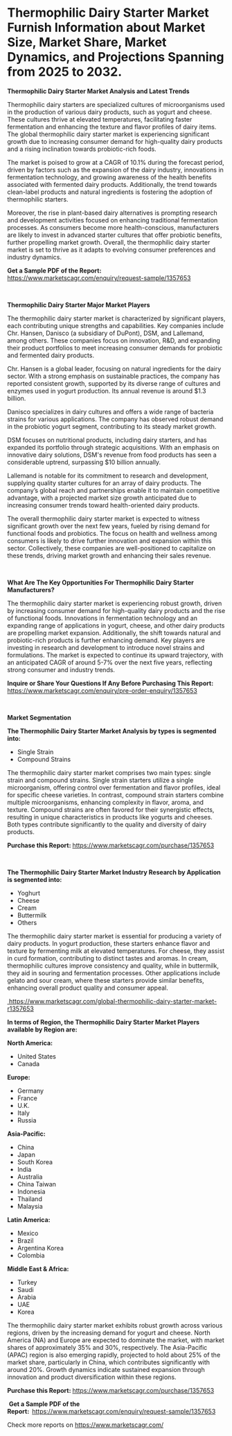 <p><h1>Thermophilic Dairy Starter Market Furnish Information about Market Size, Market Share, Market Dynamics, and Projections Spanning from 2025 to 2032.</h1></p><p><strong>Thermophilic Dairy Starter Market Analysis and Latest Trends</strong></p>
<p><p>Thermophilic dairy starters are specialized cultures of microorganisms used in the production of various dairy products, such as yogurt and cheese. These cultures thrive at elevated temperatures, facilitating faster fermentation and enhancing the texture and flavor profiles of dairy items. The global thermophilic dairy starter market is experiencing significant growth due to increasing consumer demand for high-quality dairy products and a rising inclination towards probiotic-rich foods.</p><p>The market is poised to grow at a CAGR of 10.1% during the forecast period, driven by factors such as the expansion of the dairy industry, innovations in fermentation technology, and growing awareness of the health benefits associated with fermented dairy products. Additionally, the trend towards clean-label products and natural ingredients is fostering the adoption of thermophilic starters. </p><p>Moreover, the rise in plant-based dairy alternatives is prompting research and development activities focused on enhancing traditional fermentation processes. As consumers become more health-conscious, manufacturers are likely to invest in advanced starter cultures that offer probiotic benefits, further propelling market growth. Overall, the thermophilic dairy starter market is set to thrive as it adapts to evolving consumer preferences and industry dynamics.</p></p>
<p><strong>Get a Sample PDF of the Report:&nbsp;</strong> <a href="https://www.marketscagr.com/enquiry/request-sample/1357653?utm_campaign=2770&utm_medium=2&utm_source=Github&utm_content=ia&utm_term=05032025&utm_id=thermophilic-dairy-starter">https://www.marketscagr.com/enquiry/request-sample/1357653</a></p>
<p>&nbsp;</p>
<p><strong>Thermophilic Dairy Starter Major Market Players</strong></p>
<p><p>The thermophilic dairy starter market is characterized by significant players, each contributing unique strengths and capabilities. Key companies include Chr. Hansen, Danisco (a subsidiary of DuPont), DSM, and Lallemand, among others. These companies focus on innovation, R&D, and expanding their product portfolios to meet increasing consumer demands for probiotic and fermented dairy products.</p><p>Chr. Hansen is a global leader, focusing on natural ingredients for the dairy sector. With a strong emphasis on sustainable practices, the company has reported consistent growth, supported by its diverse range of cultures and enzymes used in yogurt production. Its annual revenue is around $1.3 billion.</p><p>Danisco specializes in dairy cultures and offers a wide range of bacteria strains for various applications. The company has observed robust demand in the probiotic yogurt segment, contributing to its steady market growth.</p><p>DSM focuses on nutritional products, including dairy starters, and has expanded its portfolio through strategic acquisitions. With an emphasis on innovative dairy solutions, DSM's revenue from food products has seen a considerable uptrend, surpassing $10 billion annually.</p><p>Lallemand is notable for its commitment to research and development, supplying quality starter cultures for an array of dairy products. The company’s global reach and partnerships enable it to maintain competitive advantage, with a projected market size growth anticipated due to increasing consumer trends toward health-oriented dairy products.</p><p>The overall thermophilic dairy starter market is expected to witness significant growth over the next few years, fueled by rising demand for functional foods and probiotics. The focus on health and wellness among consumers is likely to drive further innovation and expansion within this sector. Collectively, these companies are well-positioned to capitalize on these trends, driving market growth and enhancing their sales revenue.</p></p>
<p>&nbsp;</p>
<p><strong>What Are The Key Opportunities For Thermophilic Dairy Starter Manufacturers?</strong></p>
<p><p>The thermophilic dairy starter market is experiencing robust growth, driven by increasing consumer demand for high-quality dairy products and the rise of functional foods. Innovations in fermentation technology and an expanding range of applications in yogurt, cheese, and other dairy products are propelling market expansion. Additionally, the shift towards natural and probiotic-rich products is further enhancing demand. Key players are investing in research and development to introduce novel strains and formulations. The market is expected to continue its upward trajectory, with an anticipated CAGR of around 5-7% over the next five years, reflecting strong consumer and industry trends.</p></p>
<p><strong>Inquire or Share Your Questions If Any Before Purchasing This Report:</strong> <a href="https://www.marketscagr.com/enquiry/pre-order-enquiry/1357653?utm_campaign=2770&utm_medium=2&utm_source=Github&utm_content=ia&utm_term=05032025&utm_id=thermophilic-dairy-starter">https://www.marketscagr.com/enquiry/pre-order-enquiry/1357653</a></p>
<p>&nbsp;</p>
<p><strong>Market Segmentation</strong></p>
<p><strong>The Thermophilic Dairy Starter Market Analysis by types is segmented into:</strong></p>
<p><ul><li>Single Strain</li><li>Compound Strains</li></ul></p>
<p><p>The thermophilic dairy starter market comprises two main types: single strain and compound strains. Single strain starters utilize a single microorganism, offering control over fermentation and flavor profiles, ideal for specific cheese varieties. In contrast, compound strain starters combine multiple microorganisms, enhancing complexity in flavor, aroma, and texture. Compound strains are often favored for their synergistic effects, resulting in unique characteristics in products like yogurts and cheeses. Both types contribute significantly to the quality and diversity of dairy products.</p></p>
<p><strong>Purchase this Report:&nbsp;</strong><a href="https://www.marketscagr.com/purchase/1357653?utm_campaign=2770&utm_medium=2&utm_source=Github&utm_content=ia&utm_term=05032025&utm_id=thermophilic-dairy-starter">https://www.marketscagr.com/purchase/1357653</a></p>
<p>&nbsp;</p>
<p><strong>The Thermophilic Dairy Starter Market Industry Research by Application is segmented into:</strong></p>
<p><ul><li>Yoghurt</li><li>Cheese</li><li>Cream</li><li>Buttermilk</li><li>Others</li></ul></p>
<p><p>The thermophilic dairy starter market is essential for producing a variety of dairy products. In yogurt production, these starters enhance flavor and texture by fermenting milk at elevated temperatures. For cheese, they assist in curd formation, contributing to distinct tastes and aromas. In cream, thermophilic cultures improve consistency and quality, while in buttermilk, they aid in souring and fermentation processes. Other applications include gelato and sour cream, where these starters provide similar benefits, enhancing overall product quality and consumer appeal.</p></p>
<p><a href="https://www.marketscagr.com/global-thermophilic-dairy-starter-market-r1357653?utm_campaign=2770&utm_medium=2&utm_source=Github&utm_content=ia&utm_term=05032025&utm_id=thermophilic-dairy-starter">&nbsp;https://www.marketscagr.com/global-thermophilic-dairy-starter-market-r1357653</a></p>
<p><strong>In terms of Region, the Thermophilic Dairy Starter Market Players available by Region are:</strong></p>
<p>
    <p> <strong> North America: </strong>
        <ul>
            <li>United States</li>
            <li>Canada</li>
        </ul>
        </p> 
    <p> <strong> Europe: </strong>
        <ul>
            <li>Germany</li>
            <li>France</li>
            <li>U.K.</li>
            <li>Italy</li>
            <li>Russia</li>
        </ul>
        </p> 
    <p> <strong> Asia-Pacific: </strong>
        <ul>
            <li>China</li>
            <li>Japan</li>
            <li>South Korea</li>
            <li>India</li>
            <li>Australia</li>
            <li>China Taiwan</li>
            <li>Indonesia</li>
            <li>Thailand</li>
            <li>Malaysia</li>
        </ul>
        </p> 
    <p> <strong> Latin America: </strong>
        <ul>
            <li>Mexico</li>
            <li>Brazil</li>
            <li>Argentina Korea</li>
            <li>Colombia</li>
        </ul>
        </p> 
    <p> <strong> Middle East & Africa: </strong>
        <ul>
            <li>Turkey</li>
            <li>Saudi</li>
            <li>Arabia</li>
            <li>UAE</li>
            <li>Korea</li>
        </ul>
    </p>
    </p>
<p><p>The thermophilic dairy starter market exhibits robust growth across various regions, driven by the increasing demand for yogurt and cheese. North America (NA) and Europe are expected to dominate the market, with market shares of approximately 35% and 30%, respectively. The Asia-Pacific (APAC) region is also emerging rapidly, projected to hold about 25% of the market share, particularly in China, which contributes significantly with around 20%. Growth dynamics indicate sustained expansion through innovation and product diversification within these regions.</p></p>
<p><strong>Purchase this Report: </strong><a href="https://www.marketscagr.com/purchase/1357653?utm_campaign=2770&utm_medium=2&utm_source=Github&utm_content=ia&utm_term=05032025&utm_id=thermophilic-dairy-starter">https://www.marketscagr.com/purchase/1357653</a></p>
<p>&nbsp;<strong>Get a Sample PDF of the Report:&nbsp;&nbsp;</strong><a href="https://www.marketscagr.com/enquiry/request-sample/1357653?utm_campaign=2770&utm_medium=2&utm_source=Github&utm_content=ia&utm_term=05032025&utm_id=thermophilic-dairy-starter">https://www.marketscagr.com/enquiry/request-sample/1357653</a></p>
<p><strong></strong></p>
<p>Check more reports on <a href="https://www.marketscagr.com/?utm_campaign=2770&utm_medium=2&utm_source=Github&utm_content=ia&utm_term=05032025&utm_id=thermophilic-dairy-starter">https://www.marketscagr.com/</a></p>